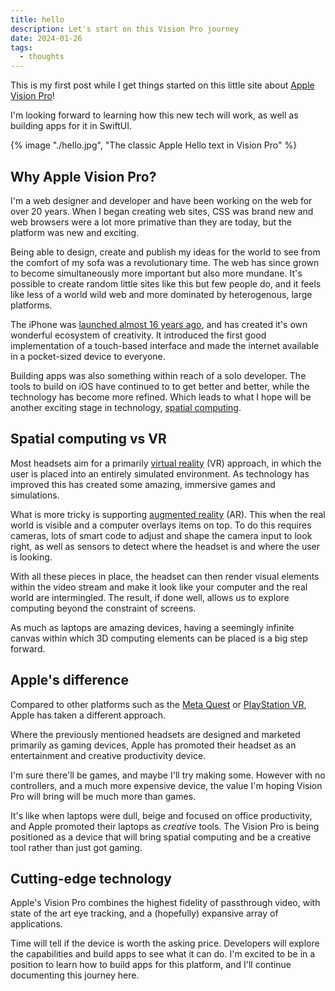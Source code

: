 ```yaml
---
title: hello
description: Let's start on this Vision Pro journey
date: 2024-01-26
tags:
  - thoughts
---
```


This is my first post while I get things started on this little site about [Apple Vision Pro](https://www.apple.com/apple-vision-pro/)!

I'm looking forward to learning how this new tech will work, as well as building apps for it in SwiftUI.

{% image "./hello.jpg", "The classic Apple Hello text in Vision Pro" %}

## Why Apple Vision Pro?

I'm a web designer and developer and have been working on the web for over 20 years. When I began creating web sites, CSS was brand new and web browsers were a lot more primative than they are today, but the platform was new and exciting.

Being able to design, create and publish my ideas for the world to see from the comfort of my sofa was a revolutionary time. The web has since grown to become simultaneously more important but also more mundane. It's possible to create random little sites like this but few people do, and it feels like less of a world wild web and more dominated by heterogenous, large platforms.

The iPhone was [launched almost 16 years ago](https://en.wikipedia.org/wiki/IPhone), and has created it's own wonderful ecosystem of creativity. It introduced the first good implementation of a touch-based interface and made the internet available in a pocket-sized device to everyone.

Building apps was also something within reach of a solo developer. The tools to build on iOS have continued to to get better and better, while the technology has become more refined. Which leads to what I hope will be another exciting stage in technology, [spatial computing](https://en.wikipedia.org/wiki/Spatial_computing).

## Spatial computing vs VR

Most headsets aim for a primarily [virtual reality](https://en.wikipedia.org/wiki/Virtual_reality) (VR) approach, in which the user is placed into an entirely simulated environment. As technology has improved this has created some amazing, immersive games and simulations.

What is more tricky is supporting [augmented reality](https://en.wikipedia.org/wiki/Augmented_reality) (AR). This when the real world is visible and a computer overlays items on top. To do this requires cameras, lots of smart code to adjust and shape the camera input to look right, as well as sensors to detect where the headset is and where the user is looking.

With all these pieces in place, the headset can then render visual elements within the video stream and make it look like your computer and the real world are intermingled. The result, if done well, allows us to explore computing beyond the constraint of screens.

As much as laptops are amazing devices, having a seemingly infinite canvas within which 3D computing elements can be placed is a big step forward.

## Apple's difference

Compared to other platforms such as the [Meta Quest](https://en.wikipedia.org/wiki/Meta_Quest_3) or [PlayStation VR](https://en.wikipedia.org/wiki/PlayStation_VR), Apple has taken a different approach.

Where the previously mentioned headsets are designed and marketed primarily as gaming devices, Apple has promoted their headset as an entertainment and creative productivity device.

I'm sure there'll be games, and maybe I'll try making some. However with no controllers, and a much more expensive device, the value I'm hoping Vision Pro will bring will be much more than games.

It's like when laptops were dull, beige and focused on office productivity, and Apple promoted their laptops as _creative_ tools. The Vision Pro is being positioned as a device that will bring spatial computing and be a creative tool rather than just got gaming.

## Cutting-edge technology

Apple's Vision Pro combines the highest fidelity of passthrough video, with state of the art eye tracking, and a (hopefully) expansive array of applications.

Time will tell if the device is worth the asking price. Developers will explore the capabilities and build apps to see what it can do. I'm excited to be in a position to learn how to build apps for this platform, and I'll continue documenting this journey here.
